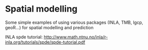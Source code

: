 # Spatial modelling
Some simple examples of using various packages (INLA, TMB, lgcp, geoR...) for spatial modelling and prediction

INLA spde tutorial: http://www.math.ntnu.no/inla/r-inla.org/tutorials/spde/spde-tutorial.pdf
